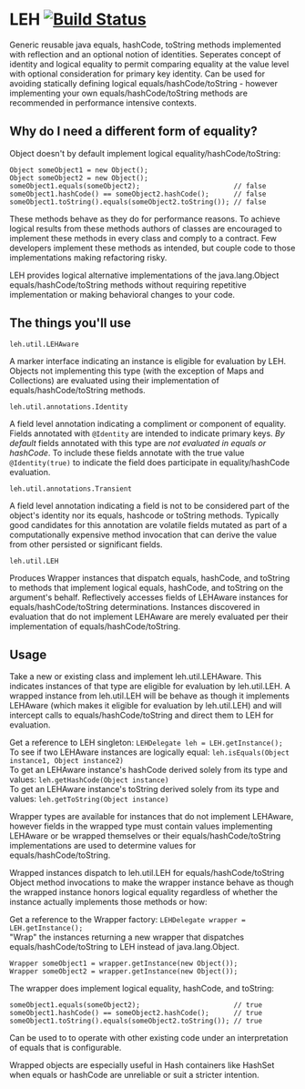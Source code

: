 LEH  [![Build Status](https://travis-ci.org/matyb/leh.png?branch=master)](https://travis-ci.org/matyb/leh)
===

Generic reusable java equals, hashCode, toString methods implemented with reflection and an optional notion of identities. Seperates concept of identity and logical equality to permit comparing equality at the value level with optional consideration for primary key identity. Can be used for avoiding statically defining logical equals/hashCode/toString - however implementing your own equals/hashCode/toString methods are recommended in performance intensive contexts. 

Why do I need a different form of equality?
-------------------------------------------

Object doesn't by default implement logical equality/hashCode/toString:  
```
Object someObject1 = new Object();
Object someObject2 = new Object();
someObject1.equals(someObject2);                       // false
someObject1.hashCode() == someObject2.hashCode();      // false
someObject1.toString().equals(someObject2.toString()); // false
```
These methods behave as they do for performance reasons. To achieve logical results from these methods authors of classes are encouraged to implement these methods in every class and comply to a contract. Few developers implement these methods as intended, but couple code to those implementations making refactoring risky.

LEH provides logical alternative implementations of the java.lang.Object equals/hashCode/toString methods without requiring repetitive implementation or making behavioral changes to your code. 

The things you'll use
---------------------
```
leh.util.LEHAware
```  
A marker interface indicating an instance is eligible for evaluation by LEH. Objects not implementing this type (with the exception of Maps and Collections) are evaluated using their implementation of equals/hashCode/toString methods.
```
leh.util.annotations.Identity
```  
A field level annotation indicating a compliment or component of equality. Fields annotated with ```@Identity``` are intended to indicate primary keys. _By default_ fields annotated with this type are _not evaluated in equals or hashCode_. To include these fields annotate with the true value ```@Identity(true)``` to indicate the field does participate in equality/hashCode evaluation.
```
leh.util.annotations.Transient
```  
A field level annotation indicating a field is not to be considered part of the object's identity nor its equals, hashcode or toString methods. Typically good candidates for this annotation are volatile fields mutated as part of a computationally expensive method invocation that can derive the value from other persisted or significant fields.
```
leh.util.LEH
```  
Produces Wrapper instances that dispatch equals, hashCode, and toString to methods that implement logical equals, hashCode, and toString on the argument's behalf. Reflectively accesses fields of LEHAware instances for equals/hashCode/toString determinations. Instances discovered in evaluation that do not implement LEHAware are merely evaluated per their implementation of equals/hashCode/toString.

Usage
-----

Take a new or existing class and implement leh.util.LEHAware. This indicates instances of that type are eligible for evaluation by leh.util.LEH. A wrapped instance from leh.util.LEH will be behave as though it implements LEHAware (which makes it eligible for evaluation by leh.util.LEH) and will intercept calls to equals/hashCode/toString and direct them to LEH for evaluation.

Get a reference to LEH singleton:
```LEHDelegate leh = LEH.getInstance();```  
To see if two LEHAware instances are logically equal: ```leh.isEquals(Object instance1, Object instance2)```  
To get an LEHAware instance's hashCode derived solely from its type and values: ```leh.getHashCode(Object instance)```  
To get an LEHAware instance's toString derived solely from its type and values: ```leh.getToString(Object instance)```  

Wrapper types are available for instances that do not implement LEHAware, however fields in the wrapped type must contain values implementing LEHAware or be wrapped themselves or their equals/hashCode/toString implementations are used to determine values for equals/hashCode/toString. 

Wrapped instances dispatch to leh.util.LEH for equals/hashCode/toString Object method invocations to make the wrapper instance behave as though the wrapped instance honors logical equality regardless of whether the instance actually implements those methods or how:  

Get a reference to the Wrapper factory:
```LEHDelegate wrapper = LEH.getInstance();```  
"Wrap" the instances returning a new wrapper that dispatches equals/hashCode/toString to LEH instead of java.lang.Object.
```
Wrapper someObject1 = wrapper.getInstance(new Object());
Wrapper someObject2 = wrapper.getInstance(new Object());
```
The wrapper does implement logical equality, hashCode, and toString:
```
someObject1.equals(someObject2);                       // true
someObject1.hashCode() == someObject2.hashCode();      // true
someObject1.toString().equals(someObject2.toString()); // true
```
Can be used to to operate with other existing code under an interpretation of equals that is configurable.  

Wrapped objects are especially useful in Hash containers like HashSet when equals or hashCode are unreliable or suit a stricter intention.

